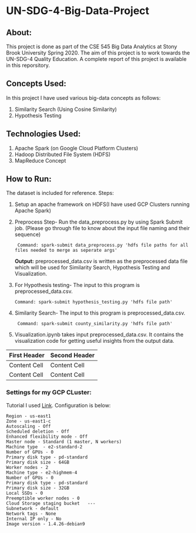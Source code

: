 # UN-SDG-4-Big-Data-Project

## About:
This project is done as part of the CSE 545 Big Data Analytics at Stony Brook University Spring 2020.
The aim of this project is to work towards the UN-SDG-4 Quality Education. A complete report of this project is available in this reporsitory.

## Concepts Used:
In this project I have used various big-data concepts as follows:
1. Similarity Search (Using Cosine Similarity)
2. Hypothesis Testing

## Technologies Used:
1. Apache Spark (on Google Cloud Platform Clusters)
2. Hadoop Distributed File System (HDFS)
3. MapReduce Concept

## How to Run:
The dataset is included for reference.
Steps:
1. Setup an apache framework on HDFS(I have used GCP Clusters running Apache Spark)
2. Preprocess Step- Run the data_preprocess.py by using Spark Submit job. (Please go through file to know about the input file naming and their sequence)

   ` Command: spark-submit data_preprocess.py 'hdfs file paths for all files needed to merge as seperate args'`
   
   **Output:** preprocessed_data.csv is written as the preprocessed data file which will be used for Similarity Search, Hypothesis Testing and Visualization.
3. For Hypothesis testing- The input to this program is preprocessed_data.csv.
    
    `Command: spark-submit hypothesis_testing.py 'hdfs file path'`
4. Similarity Search- The input to this program is preprocessed_data.csv.

   ` Command: spark-submit county_similarity.py 'hdfs file path'`
5. Visualization.ipynb takes input preprocessed_data.csv. It contains the visualization code for getting useful insights from the output data.

| First Header  | Second Header |
| ------------- | ------------- |
| Content Cell  | Content Cell  |
| Content Cell  | Content Cell  |


### Settings for my GCP CLuster:
Tutorial I used [Link](https://www.youtube.com/watch?v=6DD-vBdJJxk). Configuration is below:

```
Region - us-east1
Zone - us-east1-c
Autoscaling - Off
Scheduled deletion - Off
Enhanced flexibility mode - Off
Master node - Standard (1 master, N workers)
Machine type  - e2-standard-2
Number of GPUs - 0
Primary disk type - pd-standard
Primary disk size - 64GB
Worker nodes - 2
Machine type - e2-highmem-4
Number of GPUs - 0
Primary disk type - pd-standard
Primary disk size - 32GB
Local SSDs - 0
Preemptible worker nodes - 0
Cloud Storage staging bucket   ---
Subnetwork - default
Network tags - None
Internal IP only - No
Image version - 1.4.26-debian9
```
